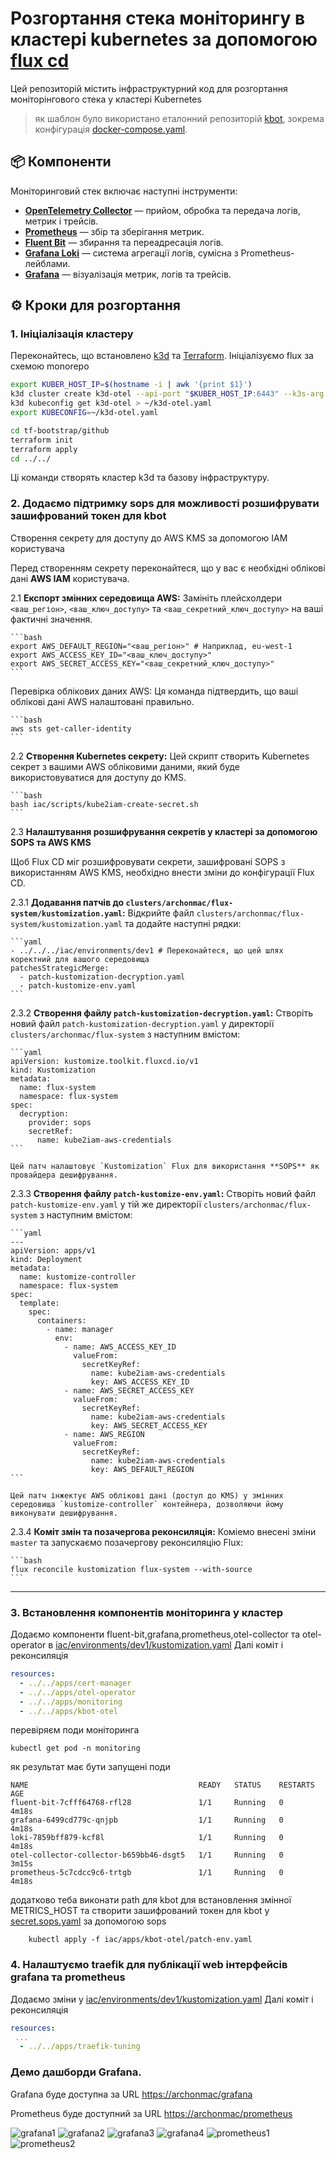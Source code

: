 # Розгортання стека моніторингу  в кластері kubernetes за допомогою [flux cd](https://fluxcd.io) 

Цей репозиторій містить інфраструктурний код для розгортання моніторінгового стека у кластері Kubernetes
> як шаблон було використано еталонний репозиторій [kbot](https://github.com/den-vasyliev/kbot/tree/opentelemetry/), 
> зокрема конфігурація [docker-compose.yaml](https://github.com/den-vasyliev/kbot/blob/opentelemetry/otel/docker-compose.yaml).

## 📦 Компоненти

Моніторинговий стек включає наступні інструменти:

- **[OpenTelemetry Collector](https://opentelemetry.io/docs/collector/)** — прийом, обробка та передача логів, метрик і трейсів.
- **[Prometheus](https://prometheus.io/)** — збір та зберігання метрик.
- **[Fluent Bit](https://fluentbit.io/)** — збирання та переадресація логів.
- **[Grafana Loki](https://grafana.com/oss/loki/)** — система агрегації логів, сумісна з Prometheus-лейблами.
- **[Grafana](https://grafana.com/)** — візуалізація метрик, логів та трейсів.


## ⚙️ Кроки для розгортання

### 1. Ініціалізація кластеру

Переконайтесь, що встановлено [k3d](https://k3d.io/) та [Terraform](https://www.terraform.io/).
Ініціалізуємо flux за схемою monorepo
```bash
export KUBER_HOST_IP=$(hostname -i | awk '{print $1}')
k3d cluster create k3d-otel --api-port "$KUBER_HOST_IP:6443" --k3s-arg "--tls-san=$KUBER_HOST_IP@server:0" --k3s-arg "--tls-san=$(hostname -s).local@server:0" -p "443:443@loadbalancer" -a 3
k3d kubeconfig get k3d-otel > ~/k3d-otel.yaml
export KUBECONFIG=~/k3d-otel.yaml

cd tf-bootstrap/github
terraform init
terraform apply 
cd ../../
```

Ці команди створять кластер k3d та базову інфраструктуру.

### 2. Додаємо підтримку sops для можливості розшифрувати зашифрований токен для kbot

Створення секрету для доступу до AWS KMS за допомогою IAM користувача

Перед створенням секрету переконайтеся, що у вас є необхідні облікові дані **AWS IAM** користувача.

2.1  **Експорт змінних середовища AWS:**
    Замініть плейсхолдери `<ваш_регіон>`, `<ваш_ключ_доступу>` та `<ваш_секретний_ключ_доступу>` на ваші фактичні значення.

    ```bash
    export AWS_DEFAULT_REGION="<ваш_регіон>" # Наприклад, eu-west-1
    export AWS_ACCESS_KEY_ID="<ваш_ключ_доступу>"
    export AWS_SECRET_ACCESS_KEY="<ваш_секретний_ключ_доступу>"
    ```

Перевірка облікових даних AWS:
    Ця команда підтвердить, що ваші облікові дані AWS налаштовані правильно.

    ```bash
    aws sts get-caller-identity
    ```

2.2 **Створення Kubernetes секрету:**
    Цей скрипт створить Kubernetes секрет з вашими AWS обліковими даними, який буде використовуватися для доступу до KMS.

    ```bash
    bash iac/scripts/kube2iam-create-secret.sh
    ```
2.3 **Налаштування розшифрування секретів у кластері за допомогою SOPS та AWS KMS**

Щоб Flux CD міг розшифровувати секрети, зашифровані SOPS з використанням AWS KMS, необхідно внести зміни до конфігурації Flux CD.

2.3.1  **Додавання патчів до `clusters/archonmac/flux-system/kustomization.yaml`:**
    Відкрийте файл `clusters/archonmac/flux-system/kustomization.yaml` та додайте наступні рядки:

    ```yaml
    - ../../../iac/environments/dev1 # Переконайтеся, що цей шлях коректний для вашого середовища
    patchesStrategicMerge:
      - patch-kustomization-decryption.yaml
      - patch-kustomize-env.yaml
    ```

2.3.2  **Створення файлу `patch-kustomization-decryption.yaml`:**
    Створіть новий файл `patch-kustomization-decryption.yaml` у директорії `clusters/archonmac/flux-system` з наступним вмістом:

    ```yaml
    apiVersion: kustomize.toolkit.fluxcd.io/v1
    kind: Kustomization
    metadata:
      name: flux-system
      namespace: flux-system
    spec:
      decryption:
        provider: sops
        secretRef:
          name: kube2iam-aws-credentials
    ```

    Цей патч налаштовує `Kustomization` Flux для використання **SOPS** як провайдера дешифрування.

2.3.3  **Створення файлу `patch-kustomize-env.yaml`:**
    Створіть новий файл `patch-kustomize-env.yaml` у тій же директорії `clusters/archonmac/flux-system` з наступним вмістом:

    ```yaml
    ---
    apiVersion: apps/v1
    kind: Deployment
    metadata:
      name: kustomize-controller
      namespace: flux-system
    spec:
      template:
        spec:
          containers:
            - name: manager
              env:
                - name: AWS_ACCESS_KEY_ID
                  valueFrom:
                    secretKeyRef:
                      name: kube2iam-aws-credentials
                      key: AWS_ACCESS_KEY_ID
                - name: AWS_SECRET_ACCESS_KEY
                  valueFrom:
                    secretKeyRef:
                      name: kube2iam-aws-credentials
                      key: AWS_SECRET_ACCESS_KEY
                - name: AWS_REGION
                  valueFrom:
                    secretKeyRef:
                      name: kube2iam-aws-credentials
                      key: AWS_DEFAULT_REGION
    ```

    Цей патч інжектує AWS облікові дані (доступ до KMS) у змінних середовища `kustomize-controller` контейнера, дозволяючи йому виконувати дешифрування.

2.3.4  **Коміт змін та позачергова реконсиляція:**
    Коміемо внесені зміни  `master`  та запускаємо позачергову реконсиляцію Flux:

    ```bash
    flux reconcile kustomization flux-system --with-source
    ```

-----

### 3. Встановлення компонентів моніторинга у кластер
Додаємо компоненти fluent-bit,grafana,prometheus,otel-collector та otel-operator в [iac/environments/dev1/kustomization.yaml](iac/environments/dev1/kustomization.yaml) 
Далі коміт і реконсиляція
```yaml
resources:
  - ../../apps/cert-manager
  - ../../apps/otel-operator
  - ../../apps/monitoring
  - ../../apps/kbot-otel
```
перевіряєм  поди моніторинга
```shell
kubectl get pod -n monitoring
```
як результат має бути запущені поди
```text
NAME                                      READY   STATUS    RESTARTS   AGE
fluent-bit-7cfff64768-rfl28               1/1     Running   0          4m18s
grafana-6499cd779c-qnjpb                  1/1     Running   0          4m18s
loki-7859bff879-kcf8l                     1/1     Running   0          4m18s
otel-collector-collector-b659bb46-dsgt5   1/1     Running   0          3m15s
prometheus-5c7cdcc9c6-trtgb               1/1     Running   0          4m18s
```
додатково теба виконати path для kbot для встановлення змінної METRICS_HOST 
та створити зашифрований токен для kbot у [secret.sops.yaml](iac/apps/kbot-otel/secret.sops.yaml) за допомогою sops
```shell
    kubectl apply -f iac/apps/kbot-otel/patch-env.yaml
```

### 4. Налаштуємо traefik для публікації web інтерфейсів grafana та prometheus
Додаємо зміни у [iac/environments/dev1/kustomization.yaml](iac/environments/dev1/kustomization.yaml)
Далі коміт і реконсиляція
```yaml
resources:
 ...
  - ../../apps/traefik-tuning
```

### Демо дашборди Grafana. 
Grafana буде доступна за URL  [https://archonmac/grafana](https://archonmac/grafana)

Prometheus буде доступний за URL [https://archonmac/prometheus](https://archonmac/prometheus)


![grafana1](img/grafana1.png)
![grafana2](img/grafana2.png)
![grafana3](img/grafana3.png)
![grafana4](img/grafana4.png)
![prometheus1](img/prometheus1.png)
![prometheus2](img/prometheus2.png)

